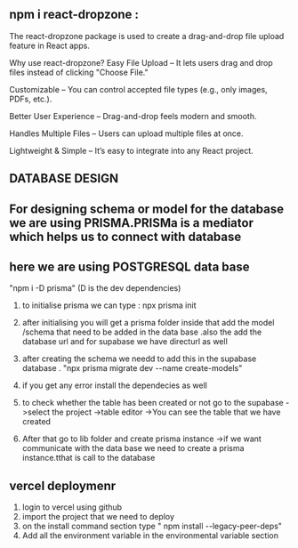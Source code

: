 ## npm i react-dropzone :

The react-dropzone package is used to create a drag-and-drop file upload feature in React apps.

Why use react-dropzone?
Easy File Upload – It lets users drag and drop files instead of clicking "Choose File."

Customizable – You can control accepted file types (e.g., only images, PDFs, etc.).

Better User Experience – Drag-and-drop feels modern and smooth.

Handles Multiple Files – Users can upload multiple files at once.

Lightweight & Simple – It’s easy to integrate into any React project.

## DATABASE DESIGN

## For designing schema or model for the database we are using PRISMA.PRISMa is a mediator which helps us to connect with database

## here we are using POSTGRESQL data base

"npm i -D prisma" (D is the dev dependencies)

1. to initialise prisma we can type : npx prisma init

2. after initialising you will get a prisma folder inside that add the model /schema that need to be
   added in the data base .also the add the database url and for supabase we have directurl as well

3. after creating the schema we needd to add this in the supabase database .
   "npx prisma migrate dev --name create-models"
4. if you get any error install the dependecies as well
5. to check whether the table has been created or not go to the supabase ->select the project
   ->table editor ->You can see the table that we have created

6. After that go to lib folder and create prisma instance
   ->if we want communicate with the data base we need to create a prisma instance.tthat is call to the database

## vercel deploymenr

1. login to vercel using github
2. import the project that we need to deploy
3. on the install command section type
   " npm install --legacy-peer-deps"
4. Add all the environment variable in the environmental variable section
